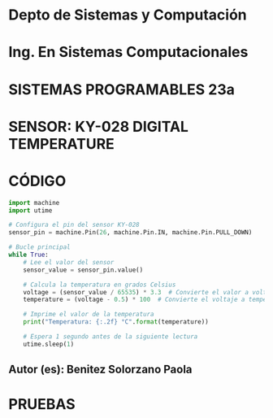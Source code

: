 # Depto de Sistemas y Computación
# Ing. En Sistemas Computacionales
# SISTEMAS PROGRAMABLES 23a

# SENSOR: KY-028 DIGITAL TEMPERATURE

# CÓDIGO
```python
import machine
import utime

# Configura el pin del sensor KY-028
sensor_pin = machine.Pin(26, machine.Pin.IN, machine.Pin.PULL_DOWN)

# Bucle principal
while True:
    # Lee el valor del sensor
    sensor_value = sensor_pin.value()

    # Calcula la temperatura en grados Celsius
    voltage = (sensor_value / 65535) * 3.3  # Convierte el valor a voltaje (0-3.3V)
    temperature = (voltage - 0.5) * 100  # Convierte el voltaje a temperatura en grados Celsius

    # Imprime el valor de la temperatura
    print("Temperatura: {:.2f} °C".format(temperature))

    # Espera 1 segundo antes de la siguiente lectura
    utime.sleep(1)
```

## Autor (es): Benitez Solorzano Paola

# PRUEBAS

![]()









    
